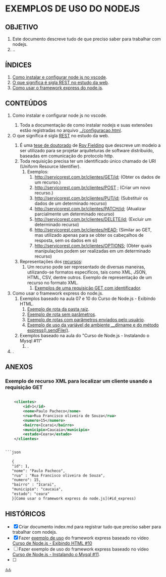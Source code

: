 <div class="header" id="myHeader">
  <div class="navbar" w3-include-html="/menu.inc"> </div>
</div>
<div class="title"><script> document.write(document.title);</script></div>  
<main>
<!-- markdownlint-disable-next-line -->
<span id="topo"><span>

# EXEMPLOS DE USO DO NODEJS

## OBJETIVO

   1. Este documento descreve tudo de que preciso saber para trabalhar com nodejs.
   2. ..

## ÍNDICES

   1. [Como instalar e configurar node js no vscode](#id-configuracao).
   2. [O que significa é sigla REST no estudo da web](#id-rest).
   3. [Como usar o framework express do node.js](#id_express).

## CONTEÚDOS

   1. Como instalar e configurar node js no vscode. <span id="id-configuracao"><span>
      1. Toda a documentação de como instalar nodejs e suas extensões estão registradas no arquivo [../configuracao.html](../configuracao.html).
   2. O que significa é sigla [REST](https://pt.wikipedia.org/wiki/REST) no estudo da web. <span id="id-rest"><span>
      1. É uma [tese de doutorado](https://www.ics.uci.edu/~fielding/pubs/dissertation/top.htm) de [Roy Fielding](https://pt.wikipedia.org/wiki/Roy_Fielding) que descreve um modelo a ser utilizado para se projetar arquiteturas de software distribuído, baseadas em comunicação do protocolo http.
      2. Toda requisição precisa ter um identificado único chamado de URI (Uniform Resource Identifier).
         1. Exemplos:
            1. <http://servicorest.com.br/clientes/GET/id>; (Obter os dados de um recurso.)
            2. <http://servicorest.com.br/clientes/POST> ; (Criar um novo recurso.)
            3. <http://servicorest.com.br/clientes/PUT/id>; (Substituir os dados de um determinado recurso)
            4. <http://servicorest.com.br/clientes/PATCH/id>; (Atualizar parcialmente um determinado recurso)
            5. <http://servicorest.com.br/clientes/DELETE/id>; (Excluir um determinado recurso)
            6. <http://servicorest.com.br/clientes/HEAD>; (Similar ao GET, mas utilizado apenas para se obter os cabeçalhos de resposta, sem os dados em si)
            7. <http://servicorest.com.br/clientes/OPTIONS>; (Obter quais manipulações podem ser realizadas em um determinado recurso)
      3. Representações dos [recursos](https://pt.wikipedia.org/wiki/REST#Recursos):
         1. Um recurso pode ser representado de diversas maneiras, utilizando-se formatos específicos, tais como XML, JSON, HTML, CSV, dentre outros. Exemplo de representação de um recurso no formato XML.
            1. [Exemplos de uma requisição GET com identificador](#id-xml-json).
   3. Como usar o framework express do node.js.<span id=id_express></span>
      1. Exemplos baseado na aula 07 e 10 do Curso de Node.js - Exibindo HTML.
         1. [Exemplo de rota da pasta raiz](./test_express.js).
         2. [Exemplo de rota sem parâmetros](./test_express.js).
         3. [Exemplo de rotas com parâmetros enviados pelo usuário](./test_express.js).
         4. [Exemplo de uso da variável de ambiente __dirname e do método express().sendFile()](./test_express.js).
      2. Exemplos baseado na aula do "Curso de Node.js - Instalando o Mysql #11"
         1. .
   4. .

## ANEXOS

<span id=id-xml-json> </span>

### Exemplo de recurso XML para localizar um cliente usando a requisição GET

```xml

    <clientes>
        <id>1</id>
        <nome>Paulo Pacheco</nome>
        <rua>Rua Francisco oliveira de Souza</rua>
        <numero>15</numero>
        <bairro>Icarai</bairro>
        <municipio>Caucaia</municipio>
        <estado>Ceara</estado>
    </clientes>


```json
    
   {
   "id": 1,
   "nome": "Paulo Pacheco",
   "rua" : "Rua Francisco oliveira de Souza",
   "numero": 15,
   "bairro" : "Icarai",
   "municipio": "caucaia",
   "estado": "ceara"
   }[Como usar o framework express do node.js](#id_express)

```

## HISTÓRICOS

- [x] Criar documento index.md para registrar tudo que preciso saber para trabalhar com nodejs.
- [x] Fazer [exemplo de uso](./test_express.js) do framework express baseado no vídeo [Curso de Node.js - Exibindo HTML #10](https://www.youtube.com/watch?v=UkwLcuzJRDQ&list=PLJ_KhUnlXUPtbtLwaxxUxHqvcNQndmI4B&index=10)
- [ ] Fazer exemplo de uso do framework express baseado no vídeo [Curso de Node.js - Instalando o Mysql #11](https://www.youtube.com/watch?v=HmmYkLyVy-c&list=PLJ_KhUnlXUPtbtLwaxxUxHqvcNQndmI4B&index=11).
- [ ] 

</main>

[🔝🔝](#topo "Retorna ao topo")
